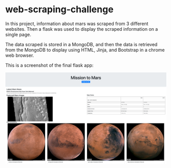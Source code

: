 # web-scraping-challenge
In this project, information about mars was scraped from 3 different websites. Then a flask was used to display the scraped information on a single page. 

The data scraped is stored in a MongoDB, and then the data is retrieved from the MongoDB to display using HTML, Jinja, and Bootstrap in a chrome web browser.

This is a screenshot of the final flask app:

![Mars Infro Flask App](FlaskAppScreenshot.png)
